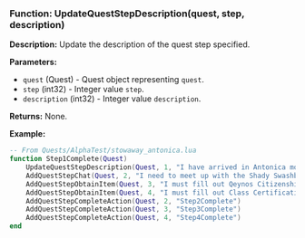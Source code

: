 ### Function: UpdateQuestStepDescription(quest, step, description)

**Description:**
Update the description of the quest step specified.

**Parameters:**
- `quest` (Quest) - Quest object representing `quest`.
- `step` (int32) - Integer value `step`.
- `description` (int32) - Integer value `description`.

**Returns:** None.

**Example:**

```lua
-- From Quests/AlphaTest/stowaway_antonica.lua
function Step1Complete(Quest)
	UpdateQuestStepDescription(Quest, 1, "I have arrived in Antonica mostly intact.")
	AddQuestStepChat(Quest, 2, "I need to meet up with the Shady Swashbuckler near the lighthouse in Antonica.", 1, "The Shady Swashbuckler provided me passage to Antonica. He will have the paperwork I need when I get there.", 11, 121874)
	AddQuestStepObtainItem(Quest, 3, "I must fill out Qeynos Citizenship papers.", 1,100, "The Shady Swashbuckler provided me passage to Antonica. He will have the paperwork I need when I get there.", 75, 1001095)
	AddQuestStepObtainItem(Quest, 4, "I must fill out Class Certification paperwork.", 1,100, "The Shady Swashbuckler provided me passage to Antonica. He will have the paperwork I need when I get there.", 2183, 1001096,1001097,1001098,1001099,1001100,1001101,1001102,1001103,1001104,1001105,1001106,1001107)
	AddQuestStepCompleteAction(Quest, 2, "Step2Complete")
	AddQuestStepCompleteAction(Quest, 3, "Step3Complete")
	AddQuestStepCompleteAction(Quest, 4, "Step4Complete")
end
```
